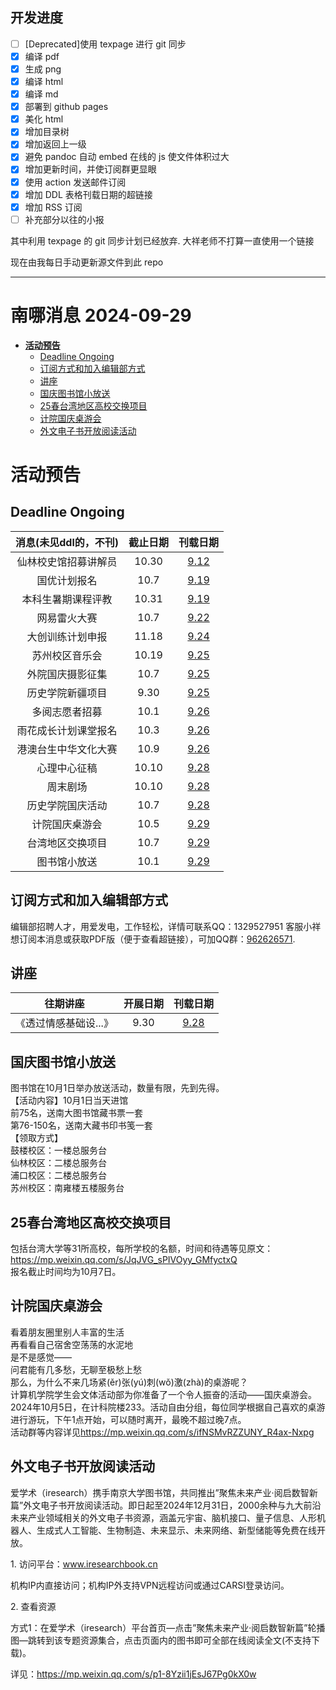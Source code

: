 ## 开发进度

- [ ] [Deprecated]使用 texpage 进行 git 同步
- [x] 编译 pdf
- [x] 生成 png
- [x] 编译 html
- [x] 编译 md
- [x] 部署到 github pages
- [x] 美化 html
- [x] 增加目录树
- [x] 增加返回上一级
- [x] 避免 pandoc 自动 embed 在线的 js 使文件体积过大
- [x] 增加更新时间，并使订阅群更显眼
- [x] 使用 action 发送邮件订阅
- [x] 增加 DDL 表格刊载日期的超链接
- [x] 增加 RSS 订阅
- [ ] 补充部分以往的小报

其中利用 texpage 的 git 同步计划已经放弃. 大祥老师不打算一直使用一个链接

现在由我每日手动更新源文件到此 repo

----
# 南哪消息 2024-09-29

-   <a href="#活动预告" id="toc-活动预告"><strong>活动预告</strong></a>
    -   <a href="#deadline-ongoing" id="toc-deadline-ongoing">Deadline
        Ongoing</a>
    -   <a href="#订阅方式和加入编辑部方式"
        id="toc-订阅方式和加入编辑部方式">订阅方式和加入编辑部方式</a>
    -   <a href="#讲座" id="toc-讲座">讲座</a>
    -   <a href="#国庆图书馆小放送"
        id="toc-国庆图书馆小放送">国庆图书馆小放送</a>
    -   <a href="#春台湾地区高校交换项目"
        id="toc-春台湾地区高校交换项目">25春台湾地区高校交换项目</a>
    -   <a href="#计院国庆桌游会" id="toc-计院国庆桌游会">计院国庆桌游会</a>
    -   <a href="#外文电子书开放阅读活动"
        id="toc-外文电子书开放阅读活动">外文电子书开放阅读活动</a>

# **活动预告**

## Deadline Ongoing

| 消息(未见ddl的，不刊) | 截止日期 |                     刊载日期                      |
|:---------------------:|:--------:|:-------------------------------------------------:|
| 仙林校史馆招募讲解员  |  10.30   | [9.12](https://nik-nul.github.io/news/2024-09-12) |
|     国优计划报名      |   10.7   | [9.19](https://nik-nul.github.io/news/2024-09-19) |
|  本科生暑期课程评教   |  10.31   | [9.19](https://nik-nul.github.io/news/2024-09-19) |
|     网易雷火大赛      |   10.7   | [9.22](https://nik-nul.github.io/news/2024-09-22) |
|   大创训练计划申报    |  11.18   | [9.24](https://nik-nul.github.io/news/2024-09-24) |
|    苏州校区音乐会     |  10.19   | [9.25](https://nik-nul.github.io/news/2024-09-25) |
|   外院国庆摄影征集    |   10.7   | [9.25](https://nik-nul.github.io/news/2024-09-25) |
|   历史学院新疆项目    |   9.30   | [9.25](https://nik-nul.github.io/news/2024-09-25) |
|    多阅志愿者招募     |   10.1   | [9.26](https://nik-nul.github.io/news/2024-09-26) |
| 雨花成长计划课堂报名  |   10.3   | [9.26](https://nik-nul.github.io/news/2024-09-26) |
| 港澳台生中华文化大赛  |   10.9   | [9.26](https://nik-nul.github.io/news/2024-09-26) |
|     心理中心征稿      |  10.10   | [9.28](https://nik-nul.github.io/news/2024-09-28) |
|       周末剧场        |  10.10   | [9.28](https://nik-nul.github.io/news/2024-09-28) |
|   历史学院国庆活动    |   10.7   | [9.28](https://nik-nul.github.io/news/2024-09-28) |
|    计院国庆桌游会     |   10.5   | [9.29](https://nik-nul.github.io/news/2024-09-29) |
|   台湾地区交换项目    |   10.7   | [9.29](https://nik-nul.github.io/news/2024-09-29) |
|     图书馆小放送      |   10.1   | [9.29](https://nik-nul.github.io/news/2024-09-29) |

## 订阅方式和加入编辑部方式

编辑部招聘人才，用爱发电，工作轻松，详情可联系QQ：1329527951 客服小祥  
想订阅本消息或获取PDF版（便于查看超链接），可加QQ群：[962626571](https://qm.qq.com/q/FGX1VYCrGS).

## 讲座

|       往期讲座        | 开展日期 |                     刊载日期                      |
|:---------------------:|:--------:|:-------------------------------------------------:|
| 《透过情感基础设...》 |   9.30   | [9.28](https://nik-nul.github.io/news/2024-09-28) |

  
  

## 国庆图书馆小放送

图书馆在10月1日举办放送活动，数量有限，先到先得。  
【活动内容】10月1日当天进馆  
前75名，送南大图书馆藏书票一套  
第76-150名，送南大藏书印书笺一套  
【领取方式】  
鼓楼校区：一楼总服务台  
仙林校区：二楼总服务台  
浦口校区：二楼总服务台  
苏州校区：南雍楼五楼服务台  

## 25春台湾地区高校交换项目

包括台湾大学等31所高校，每所学校的名额，时间和待遇等见原文：<https://mp.weixin.qq.com/s/JqJVG_sPIVOyy_GMfyctxQ>  
报名截止时间均为10月7日。

## 计院国庆桌游会

看着朋友圈里别人丰富的生活  
再看看自己宿舍空荡荡的水泥地  
是不是感觉——  
问君能有几多愁，无聊至极愁上愁  
那么，为什么不来几场紧(ěr)张(yú)刺(wǒ)激(zhà)的桌游呢？  
计算机学院学生会文体活动部为你准备了一个令人振奋的活动——国庆桌游会。  
2024年10月5日，在计科院楼233。活动自由分组，每位同学根据自己喜欢的桌游进行游玩，下午1点开始，可以随时离开，最晚不超过晚7点。  
活动群等内容详见<https://mp.weixin.qq.com/s/ifNSMvRZZUNY_R4ax-Nxpg>

## 外文电子书开放阅读活动

爱学术（iresearch）携手南京大学图书馆，共同推出”聚焦未来产业·阅启数智新篇”外文电子书开放阅读活动。即日起至2024年12月31日，2000余种与九大前沿未来产业领域相关的外文电子书资源，涵盖元宇宙、脑机接口、量子信息、人形机器人、生成式人工智能、生物制造、未来显示、未来网络、新型储能等免费在线开放。

1\.
访问平台：<a href="www.iresearchbook.cn" class="uri">www.iresearchbook.cn</a>

机构IP内直接访问；机构IP外支持VPN远程访问或通过CARSI登录访问。

2\. 查看资源

方式1：在爱学术（iresearch）平台首页—点击”聚焦未来产业·阅启数智新篇”轮播图—跳转到该专题资源集合，点击页面内的图书即可全部在线阅读全文(不支持下载)。

详见：<https://mp.weixin.qq.com/s/p1-8Yzii1jEsJ67Pg0kX0w>
